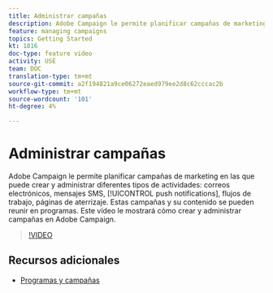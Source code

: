 ```yaml
---
title: Administrar campañas
description: Adobe Campaign le permite planificar campañas de marketing en las que puede crear y administrar diferentes tipos de actividades. Este vídeo le mostrará cómo crear y administrar campañas en Adobe Campaign.
feature: managing campaigns
topics: Getting Started
kt: 1816
doc-type: feature video
activity: USE
team: DOC
translation-type: tm+mt
source-git-commit: a2f194821a9ce06272eaed979ee2d8c62cccac2b
workflow-type: tm+mt
source-wordcount: '101'
ht-degree: 4%

---
```



# Administrar campañas

Adobe Campaign le permite planificar campañas de marketing en las que puede crear y administrar diferentes tipos de actividades: correos electrónicos, mensajes SMS, [!UICONTROL push notifications], flujos de trabajo, páginas de aterrizaje. Estas campañas y su contenido se pueden reunir en programas. Este vídeo le mostrará cómo crear y administrar campañas en Adobe Campaign.

>[!VIDEO](https://video.tv.adobe.com/v/24672?quality=12)

## Recursos adicionales

* [Programas y campañas](https://docs.adobe.com/content/help/en/campaign-standard/using/getting-started/marketing-plans/programs-and-campaigns.html)
